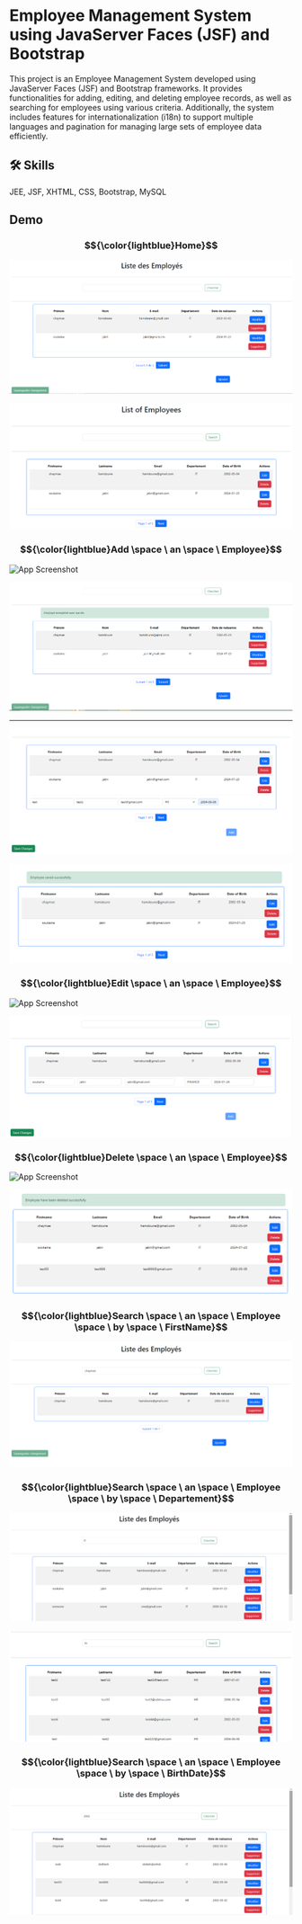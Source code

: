 
# Employee Management System using JavaServer Faces (JSF) and Bootstrap

This project is an Employee Management System developed using JavaServer Faces (JSF) and Bootstrap frameworks. It provides functionalities for adding, editing, and deleting employee records, as well as searching for employees using various criteria. Additionally, the system includes features for internationalization (i18n) to support multiple languages and pagination for managing large sets of employee data efficiently.

## 🛠 Skills
JEE, JSF, XHTML, CSS, Bootstrap, MySQL 

## Demo

### $${\color{lightblue}Home}$$
![App Screenshot](https://github.com/Soukaina235/JsfDaoCrudProject/blob/main/demo/accueil.png)

![App Screenshot](https://github.com/Soukaina235/JsfDaoCrudProject/blob/main/demo/welcome-page.png)

### $${\color{lightblue}Add \space \ an \space \ Employee}$$

![App Screenshot](https://github.com/Soukaina235/JsfDaoCrudProject/blob/main/demo/ajouteremploy%C3%A9.png)

![App Screenshot](https://github.com/Soukaina235/JsfDaoCrudProject/blob/main/demo/ajoutsucc%C3%A8s.png)

-----------------------------------------------------------------------------------------------------

![App Screenshot](https://github.com/Soukaina235/JsfDaoCrudProject/blob/main/demo/adding-employee.png)

![App Screenshot](https://github.com/Soukaina235/JsfDaoCrudProject/blob/main/demo/adding-employee-success.png)

### $${\color{lightblue}Edit \space \ an \space \ Employee}$$
![App Screenshot](https://github.com/Soukaina235/JsfDaoCrudProject/blob/main/demo/modifieremploy%C3%A9.jpeg)

![App Screenshot](https://github.com/Soukaina235/JsfDaoCrudProject/blob/main/demo/editing-employee.png)

### $${\color{lightblue}Delete \space \ an \space \ Employee}$$
![App Screenshot](https://github.com/Soukaina235/JsfDaoCrudProject/blob/main/demo/supprimeremploy%C3%A9.jpeg)

![App Screenshot](https://github.com/Soukaina235/JsfDaoCrudProject/blob/main/demo/delete-employee-success.png)

### $${\color{lightblue}Search \space \ an \space \ Employee \space \ by \space \ FirstName}$$
![App Screenshot](https://github.com/Soukaina235/JsfDaoCrudProject/blob/main/demo/recherche.png)

### $${\color{lightblue}Search \space \ an \space \ Employee \space \ by \space \ Departement}$$
![App Screenshot](https://github.com/Soukaina235/JsfDaoCrudProject/blob/main/demo/recherchepardepartement.png)

![App Screenshot](https://github.com/Soukaina235/JsfDaoCrudProject/blob/main/demo/search-employee.png)

### $${\color{lightblue}Search \space \ an \space \ Employee \space \ by \space \ BirthDate}$$
![App Screenshot](https://github.com/Soukaina235/JsfDaoCrudProject/blob/main/demo/recherchepardatenaissance.png)
